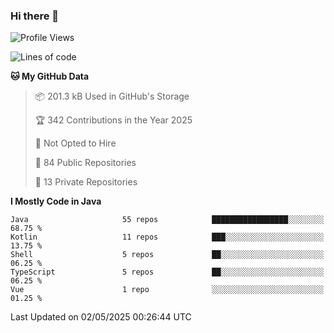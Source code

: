 ### Hi there 👋


<!--START_SECTION:waka-->
![Profile Views](http://img.shields.io/badge/Profile%20Views-0-blue)

![Lines of code](https://img.shields.io/badge/From%20Hello%20World%20I%27ve%20Written-3.3%20million%20lines%20of%20code-blue)

**🐱 My GitHub Data** 

> 📦 201.3 kB Used in GitHub's Storage 
 > 
> 🏆 342 Contributions in the Year 2025
 > 
> 🚫 Not Opted to Hire
 > 
> 📜 84 Public Repositories 
 > 
> 🔑 13 Private Repositories 
 > 
**I Mostly Code in Java** 

```text
Java                     55 repos            █████████████████░░░░░░░░   68.75 % 
Kotlin                   11 repos            ███░░░░░░░░░░░░░░░░░░░░░░   13.75 % 
Shell                    5 repos             ██░░░░░░░░░░░░░░░░░░░░░░░   06.25 % 
TypeScript               5 repos             ██░░░░░░░░░░░░░░░░░░░░░░░   06.25 % 
Vue                      1 repo              ░░░░░░░░░░░░░░░░░░░░░░░░░   01.25 % 
```




 Last Updated on 02/05/2025 00:26:44 UTC
<!--END_SECTION:waka-->

